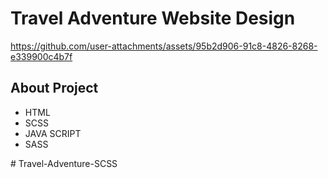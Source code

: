 <h1>Travel Adventure Website Design</h1>

https://github.com/user-attachments/assets/95b2d906-91c8-4826-8268-e339900c4b7f

<h2>About Project</h2>

<ul>
<li>HTML</li>
<li>SCSS</li>
<li>JAVA SCRIPT</li>
<li>SASS</li>
</ul>

#   T r a v e l - A d v e n t u r e - S C S S 
 
 
